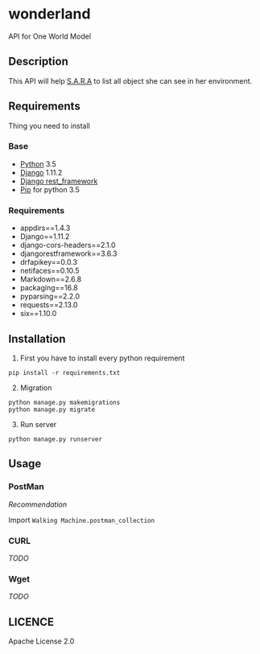 # wonderland
API for One World Model

## Description
This API will help [S.A.R.A](http://walkingmachine.ca) to list all object she can see in her environment.

## Requirements
Thing you need to install
### Base
- [Python](https://www.python.org/) 3.5
- [Django](https://www.djangoproject.com/) 1.11.2
- [Django rest_framework](http://www.django-rest-framework.org/)
- [Pip](https://pypi.python.org/pypi/pip?) for python 3.5

### Requirements
- appdirs==1.4.3
- Django==1.11.2
- django-cors-headers==2.1.0
- djangorestframework==3.6.3
- drfapikey==0.0.3
- netifaces==0.10.5
- Markdown==2.6.8
- packaging==16.8
- pyparsing==2.2.0
- requests==2.13.0
- six==1.10.0

## Installation
1. First you have to install every python requirement
```
pip install -r requirements.txt
```

2. Migration
```
python manage.py makemigrations
python manage.py migrate
```

3. Run server
```
python manage.py runserver
```

## Usage

### PostMan
*Recommendation*

Import `Walking Machine.postman_collection`

### CURL
*TODO*
### Wget
*TODO*

## LICENCE
Apache License 2.0
